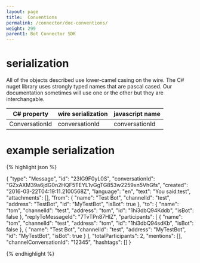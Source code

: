 ```yaml
---
layout: page
title:  Conventions
permalink: /connector/doc-conventions/
weight: 299
parent1: Bot Connector SDK
---
```


# serialization
All of the objects described use lower-camel casing on the wire.  The C# nuget library uses
strongly typed names that are pascal cased. Our documentation sometimes will use one or the
other but they are interchangable.

| C# property | wire serialization | javascript name |
| ----| ---- | ---- |
| ConversationId | conversationId | conversationId|


# example serialization
{% highlight json %}

{
  "type": "Message",
  "id": "23IG9F0yL0S",
  "conversationId": "GZxAXM39a6jdG0n2HQF5TEYL1vGgTG853w2259xn5VhGfs",
  "created": "2016-03-22T04:19:11.2100568Z",
  "language": "en",
  "text": "You said:test",
  "attachments": [],
  "from": {
    "name": "Test Bot",
    "channelId": "test",
    "address": "TestBot",
    "id": "MyTestBot",
    "isBot": true
  },
  "to": {
    "name": "tom",
    "channelId": "test",
    "address": "tom",
    "id": "1hi3dbQ94Kddb",
    "isBot": false
  },
  "replyToMessageId": "7TvTPn87HlZ",
  "participants": [
    {
      "name": "tom",
      "channelId": "test",
      "address": "tom",
      "id": "1hi3dbQ94sdKb",
      "isBot": false
    },
    {
      "name": "Test Bot",
      "channelId": "test",
      "address": "MyTestBot",
      "id": "MyTestBot",
      "isBot": true
    }
  ],
  "totalParticipants": 2,
  "mentions": [],
  "channelConversationId": "12345",
  "hashtags": []
}

{% endhighlight %}
